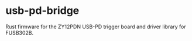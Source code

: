 # usb-pd-bridge

Rust firmware for the ZY12PDN USB-PD trigger board and driver library for FUSB302B.

